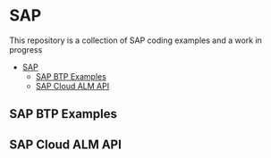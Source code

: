 # SAP
This repository is a collection of SAP coding examples and a work in progress

- [SAP](#sap)
  - [SAP BTP Examples](#sap-btp-examples)
  - [SAP Cloud ALM API](#sap-cloud-alm-api)

## SAP BTP Examples

## SAP Cloud ALM API 
